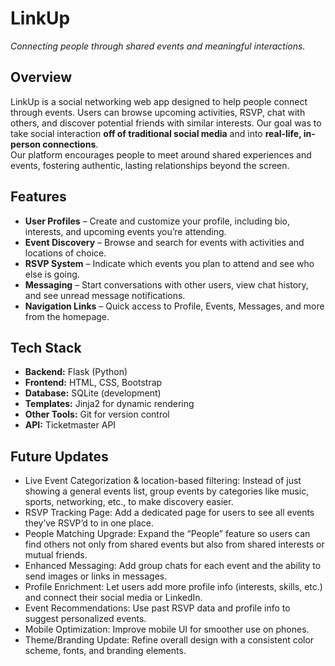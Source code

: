 # LinkUp
*Connecting people through shared events and meaningful interactions.*

## Overview
LinkUp is a social networking web app designed to help people connect through events. Users can browse upcoming activities, RSVP, chat with others, and discover potential friends with similar interests.
Our goal was to take social interaction **off of traditional social media** and into **real-life, in-person connections**.  
Our platform encourages people to meet around shared experiences and events, fostering authentic, lasting relationships beyond the screen.

## Features

- **User Profiles** – Create and customize your profile, including bio, interests, and upcoming events you’re attending.  
- **Event Discovery** – Browse and search for events with activities and locations of choice.  
- **RSVP System** – Indicate which events you plan to attend and see who else is going.  
- **Messaging** – Start conversations with other users, view chat history, and see unread message notifications.  
- **Navigation Links** – Quick access to Profile, Events, Messages, and more from the homepage.  

## Tech Stack

- **Backend:** Flask (Python)  
- **Frontend:** HTML, CSS, Bootstrap  
- **Database:** SQLite (development) 
- **Templates:** Jinja2 for dynamic rendering  
- **Other Tools:** Git for version control
- **API:** Ticketmaster API

## Future Updates
- Live Event Categorization & location-based filtering: Instead of just showing a general events list, group events by categories like music, sports, networking, etc., to make discovery easier.
- RSVP Tracking Page: Add a dedicated page for users to see all events they’ve RSVP’d to in one place.
- People Matching Upgrade: Expand the “People” feature so users can find others not only from shared events but also from shared interests or mutual friends.
- Enhanced Messaging: Add group chats for each event and the ability to send images or links in messages.
- Profile Enrichment: Let users add more profile info (interests, skills, etc.) and connect their social media or LinkedIn.
- Event Recommendations: Use past RSVP data and profile info to suggest personalized events.
- Mobile Optimization: Improve mobile UI for smoother use on phones.
- Theme/Branding Update: Refine overall design with a consistent color scheme, fonts, and branding elements.


